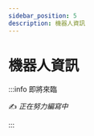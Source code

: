 ```yaml
---
sidebar_position: 5
description: 機器人資訊
---
```


# 機器人資訊

<head>
  <title>機器人資訊</title>
</head>

:::info 即將來臨

✍️ _正在努力編寫中_

:::
